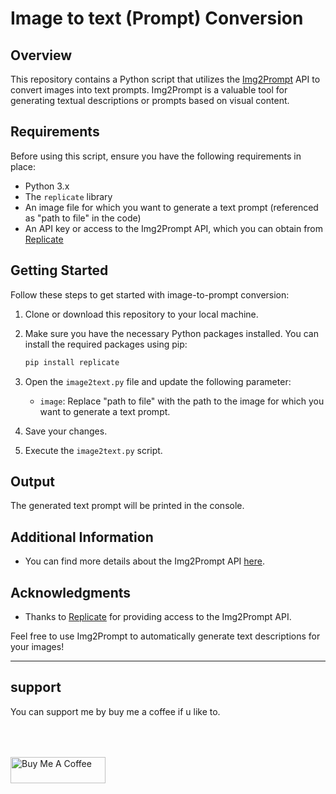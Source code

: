 # Image to text (Prompt) Conversion

## Overview

This repository contains a Python script that utilizes the [Img2Prompt](https://replicate.com/methexis-inc/img2prompt) API to convert images into text prompts. Img2Prompt is a valuable tool for generating textual descriptions or prompts based on visual content.

## Requirements

Before using this script, ensure you have the following requirements in place:

- Python 3.x
- The `replicate` library
- An image file for which you want to generate a text prompt (referenced as "path to file" in the code)
- An API key or access to the Img2Prompt API, which you can obtain from [Replicate](https://replicate.com)

## Getting Started

Follow these steps to get started with image-to-prompt conversion:

1. Clone or download this repository to your local machine.

2. Make sure you have the necessary Python packages installed. You can install the required packages using pip:

    ```bash
    pip install replicate
    ```

3. Open the `image2text.py` file and update the following parameter:

   - `image`: Replace "path to file" with the path to the image for which you want to generate a text prompt.

4. Save your changes.

5. Execute the `image2text.py` script.

## Output

The generated text prompt will be printed in the console.

## Additional Information

- You can find more details about the Img2Prompt API [here](https://replicate.com/methexis-inc/img2prompt).

## Acknowledgments

- Thanks to [Replicate](https://replicate.com) for providing access to the Img2Prompt API.

Feel free to use Img2Prompt to automatically generate text descriptions for your images!

---

## support

You can support me by buy me a coffee if u like to.
<div align="left">
  <a href="https://www.buymeacoffee.com/azzar" target="_blank">
    <img src="https://cdn.buymeacoffee.com/buttons/v2/default-yellow.png" alt="Buy Me A Coffee" style="height: 42px !important;width: 151.9px !important; margin-top: 50px !important;">
  </a>
</div>
